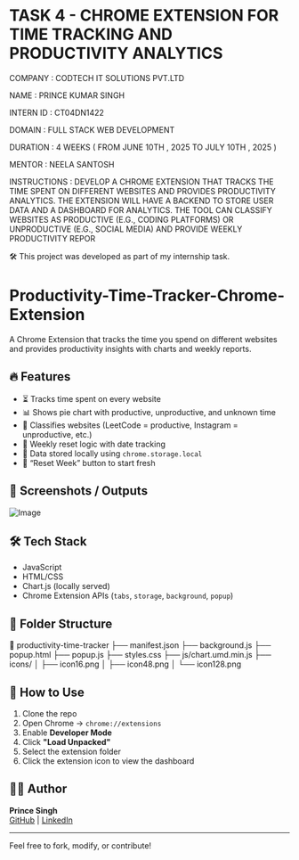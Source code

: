 # TASK 4 - CHROME EXTENSION FOR TIME TRACKING AND PRODUCTIVITY ANALYTICS

COMPANY : CODTECH IT SOLUTIONS PVT.LTD

NAME : PRINCE KUMAR SINGH

INTERN ID : CT04DN1422

DOMAIN : FULL STACK WEB DEVELOPMENT

DURATION : 4 WEEKS ( FROM JUNE 10TH , 2025 TO JULY 10TH , 2025 )

MENTOR : NEELA SANTOSH

INSTRUCTIONS : DEVELOP A CHROME EXTENSION THAT TRACKS THE TIME SPENT ON DIFFERENT WEBSITES AND PROVIDES PRODUCTIVITY ANALYTICS. THE EXTENSION WILL HAVE A BACKEND TO STORE USER DATA AND A DASHBOARD FOR ANALYTICS. THE TOOL CAN CLASSIFY WEBSITES AS PRODUCTIVE (E.G., CODING PLATFORMS) OR UNPRODUCTIVE (E.G., SOCIAL MEDIA) AND PROVIDE WEEKLY PRODUCTIVITY REPOR

🛠️ This project was developed as part of my internship task.

# Productivity-Time-Tracker-Chrome-Extension

A Chrome Extension that tracks the time you spend on different websites and provides productivity insights with charts and weekly reports.

## 🔥 Features

- ⏳ Tracks time spent on every website
- 📊 Shows pie chart with productive, unproductive, and unknown time
- 🧠 Classifies websites (LeetCode = productive, Instagram = unproductive, etc.)
- 📅 Weekly reset logic with date tracking
- 💾 Data stored locally using `chrome.storage.local`
- 🧼 “Reset Week” button to start fresh

## 📸 Screenshots / Outputs 

![Image](https://github.com/user-attachments/assets/5ceec870-4ca7-4841-b843-6a76b815b91a)

## 🛠️ Tech Stack

- JavaScript
- HTML/CSS
- Chart.js (locally served)
- Chrome Extension APIs (`tabs`, `storage`, `background`, `popup`)

## 🧩 Folder Structure
📁 productivity-time-tracker
├── manifest.json
├── background.js
├── popup.html
├── popup.js
├── styles.css
├── js/chart.umd.min.js
├── icons/
│ ├── icon16.png
│ ├── icon48.png
│ └── icon128.png

## 🚀 How to Use

1. Clone the repo  
2. Open Chrome → `chrome://extensions`  
3. Enable **Developer Mode**  
4. Click **"Load Unpacked"**  
5. Select the extension folder  
6. Click the extension icon to view the dashboard

## 🧑‍💻 Author

**Prince Singh**  
[GitHub](https://github.com/Prince-Singh-Dev) | [LinkedIn](https://linkedin.com/in/prince-singh-dev)

---

Feel free to fork, modify, or contribute!
